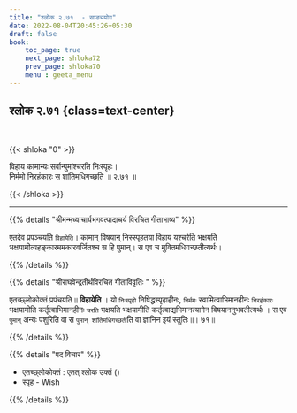 ```yaml
---
title: "श्लोक २.७१  - साङ्ययोग"
date: 2022-08-04T20:45:26+05:30
draft: false
book:
    toc_page: true
    next_page: shloka72
    prev_page: shloka70
    menu : geeta_menu
---
```




## श्लोक २.७१ {class=text-center}

<br/>

{{< shloka  "0"  >}}

विहाय कामान्यः सर्वान्पुमांश्चरति निःस्पृहः।  
निर्ममो निरहंकारः स शांतिमधिगच्छति ॥ २.७१ ॥

{{< /shloka >}}

---


{{% details "श्रीमन्मध्वाचार्यभगवत्पादाचर्य विरचित  गीताभाष्य" %}}

एतदेव प्रपञ्चयति `विहायेति`। कामान् विषयान् निस्स्पृहतया विहाय यश्चरेति 
भक्षयति भक्षयामीत्यहङ्कारममकारवर्जितश्च स हि पुमान्। 
स एव च मुक्तिमधिगच्छतीत्यर्थः।


{{% /details %}}



{{% details "श्रीराघवेन्द्रतीर्थविरचित गीताविवृतिः " %}}

एतच्छ्लोकोक्तं प्रपंचयति॥ **विहायेति** । 
यो `निःस्पृहो` निषिद्धस्पृहाहीनः,
`निर्ममः` स्वामित्वाभिमानहीनः `निरहंकारः` भक्षयामीति कर्तृत्वाभिमानहीनः
`चरति` भक्षयति भक्षयामीति कर्तृत्वाद्यभिमानत्यागेन विषयाननुभवतीत्यर्थः ।
स एव `पुमान्` अन्यः पशुरिति वा स `पुमान्‌ शांतिमधिगच्छती`ति वा ज्ञानिन इयं
स्तुतिः॥। ७१॥

{{% /details %}}

{{% details "पद विचार" %}}

- एतच्छ्लोकोक्तं  : एतत् श्लोक उक्तं ()
- स्पृह - Wish


{{% /details %}}
